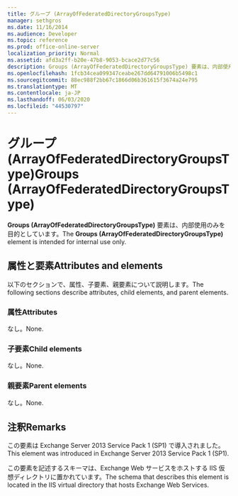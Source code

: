 ```yaml
---
title: グループ (ArrayOfFederatedDirectoryGroupsType)
manager: sethgros
ms.date: 11/16/2014
ms.audience: Developer
ms.topic: reference
ms.prod: office-online-server
localization_priority: Normal
ms.assetid: afd3a2ff-b20e-47b8-9053-bcace2d77c56
description: Groups (ArrayOfFederatedDirectoryGroupsType) 要素は、内部使用のみを目的としています。
ms.openlocfilehash: 1fcb34cea099347ceabe267dd64791006b5498c1
ms.sourcegitcommit: 88ec988f2bb67c1866d06b361615f3674a24e795
ms.translationtype: MT
ms.contentlocale: ja-JP
ms.lasthandoff: 06/03/2020
ms.locfileid: "44530797"
---
```

# <a name="groups-arrayoffederateddirectorygroupstype"></a><span data-ttu-id="6c26c-103">グループ (ArrayOfFederatedDirectoryGroupsType)</span><span class="sxs-lookup"><span data-stu-id="6c26c-103">Groups (ArrayOfFederatedDirectoryGroupsType)</span></span>

<span data-ttu-id="6c26c-104">**Groups (ArrayOfFederatedDirectoryGroupsType)** 要素は、内部使用のみを目的としています。</span><span class="sxs-lookup"><span data-stu-id="6c26c-104">The **Groups (ArrayOfFederatedDirectoryGroupsType)** element is intended for internal use only.</span></span> 

## <a name="attributes-and-elements"></a><span data-ttu-id="6c26c-105">属性と要素</span><span class="sxs-lookup"><span data-stu-id="6c26c-105">Attributes and elements</span></span>

<span data-ttu-id="6c26c-106">以下のセクションで、属性、子要素、親要素について説明します。</span><span class="sxs-lookup"><span data-stu-id="6c26c-106">The following sections describe attributes, child elements, and parent elements.</span></span>
  
### <a name="attributes"></a><span data-ttu-id="6c26c-107">属性</span><span class="sxs-lookup"><span data-stu-id="6c26c-107">Attributes</span></span>

<span data-ttu-id="6c26c-108">なし。</span><span class="sxs-lookup"><span data-stu-id="6c26c-108">None.</span></span>
  
### <a name="child-elements"></a><span data-ttu-id="6c26c-109">子要素</span><span class="sxs-lookup"><span data-stu-id="6c26c-109">Child elements</span></span>

<span data-ttu-id="6c26c-110">なし。</span><span class="sxs-lookup"><span data-stu-id="6c26c-110">None.</span></span>
  
### <a name="parent-elements"></a><span data-ttu-id="6c26c-111">親要素</span><span class="sxs-lookup"><span data-stu-id="6c26c-111">Parent elements</span></span>

<span data-ttu-id="6c26c-112">なし。</span><span class="sxs-lookup"><span data-stu-id="6c26c-112">None.</span></span>
  
## <a name="remarks"></a><span data-ttu-id="6c26c-113">注釈</span><span class="sxs-lookup"><span data-stu-id="6c26c-113">Remarks</span></span>

<span data-ttu-id="6c26c-114">この要素は Exchange Server 2013 Service Pack 1 (SP1) で導入されました。</span><span class="sxs-lookup"><span data-stu-id="6c26c-114">This element was introduced in Exchange Server 2013 Service Pack 1 (SP1).</span></span>
  
<span data-ttu-id="6c26c-115">この要素を記述するスキーマは、Exchange Web サービスをホストする IIS 仮想ディレクトリに置かれています。</span><span class="sxs-lookup"><span data-stu-id="6c26c-115">The schema that describes this element is located in the IIS virtual directory that hosts Exchange Web Services.</span></span>
  

